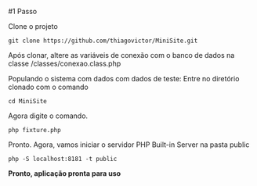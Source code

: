#1 Passo

Clone o projeto
```
git clone https://github.com/thiagovictor/MiniSite.git
```
Após clonar, altere as variáveis de conexão com o banco de dados na classe /classes/conexao.class.php

Populando o sistema com dados com dados de teste:
Entre no diretório clonado com o comando
```
cd MiniSite
```
Agora digite o comando.
```
php fixture.php
```
Pronto. Agora, vamos iniciar o servidor PHP Built-in Server na pasta public
```
php -S localhost:8181 -t public
```
**Pronto, aplicação pronta para uso**